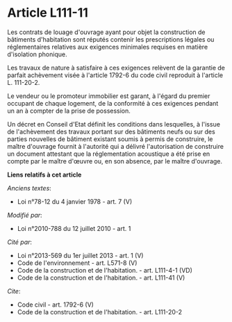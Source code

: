 # Article L111-11

Les contrats de louage d'ouvrage ayant pour objet la construction de bâtiments d'habitation sont réputés contenir les
prescriptions légales ou réglementaires relatives aux exigences minimales requises en matière d'isolation phonique. 

Les travaux de nature à satisfaire à ces exigences relèvent de la garantie de parfait achèvement visée à l'article 1792-6 du
code civil reproduit à l'article L. 111-20-2. 

Le vendeur ou le promoteur immobilier est garant, à l'égard du premier occupant de chaque logement, de la conformité à ces
exigences pendant un an à compter de la prise de possession. 

Un décret en Conseil d'Etat définit les conditions dans lesquelles, à l'issue de l'achèvement des travaux portant sur des
bâtiments neufs ou sur des parties nouvelles de bâtiment existant soumis à permis de construire, le maître d'ouvrage fournit
à l'autorité qui a délivré l'autorisation de construire un document attestant que la réglementation acoustique a été prise en
compte par le maître d'œuvre ou, en son absence, par le maître d'ouvrage.

**Liens relatifs à cet article**

_Anciens textes_:

  - Loi n°78-12 du 4 janvier 1978 - art. 7 (V)

_Modifié par_:

  - Loi n°2010-788 du 12 juillet 2010 - art. 1

_Cité par_:

  - Loi n°2013-569 du 1er juillet 2013 - art. 1 (V)
  - Code de l'environnement - art. L571-8 (V)
  - Code de la construction et de l'habitation. - art. L111-4-1 (VD)
  - Code de la construction et de l'habitation. - art. L111-41 (V)

_Cite_:

  - Code civil - art. 1792-6 (V)
  - Code de la construction et de l'habitation. - art. L111-20-2
